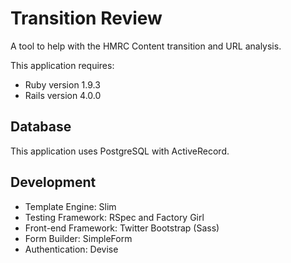 Transition Review
========================

A tool to help with the HMRC Content transition and URL analysis.

This application requires:

* Ruby version 1.9.3
* Rails version 4.0.0

Database
---------

This application uses PostgreSQL with ActiveRecord.

Development
-----------

* Template Engine: Slim
* Testing Framework: RSpec and Factory Girl
* Front-end Framework: Twitter Bootstrap (Sass)
* Form Builder: SimpleForm
* Authentication: Devise

